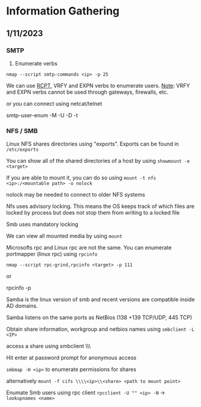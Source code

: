 # Information Gathering

## 1/11/2023

### SMTP

1. Enumerate verbs

`nmap --script smtp-commands <ip> -p 25`

We can use [RCPT](https://cr.yp.to/smtp/mail.html), VRFY and EXPN verbs to enumerate users. [Note](https://cr.yp.to/smtp/vrfy.html): VRFY and EXPN verbs cannot be used through gateways, firewalls, etc.

or you can connect using netcat/telnet

smtp-user-enum -M <VERB> -U <users file> -D <optional domain> -t <target>
  
### NFS / SMB

Linux NFS shares directories using "exports". Exports can be found in `/etc/exports`

You can show all of the shared directories of a host by using `showmount -e <target>`

If you are able to mount it, you can do so using `mount -t nfs <ip>:/<mountable path> -o nolock`

nolock may be needed to connect to older NFS systems

Nfs uses advisory locking. This means the OS keeps track of which files are locked by process but does not stop them from writing to a locked file

Smb uses mandatory locking

We can view all mounted media by using `mount`

Microsofts rpc and Linux rpc are not the same. You can enumerate portmapper (linux rpc) using `rpcinfo`

`nmap --script rpc-grind,rpcinfo <target> -p 111`

or

rpcinfo -p <target>

Samba is the linux version of smb and recent versions are compatible inside AD domains.

Samba listens on the same ports as NetBios (138 +139 TCP/UDP, 445 TCP)

Obtain share information, workgroup and netbios names using `smbclient -L <IP>`
  
access a share using smbclient \\\\<ip>\\<share>
  
Hit enter at password prompt for anonymous access
  
`smbmap -H <ip>` to enumerate permissions for shares
  
alternatively `mount -f cifs \\\\<ip>\\<share> <path to mount point>`
  
Enumate Smb users using rpc client `rpcclient -U "" <ip> -N` -> `lookupnames <name>`
  
  
  
  
  
  
